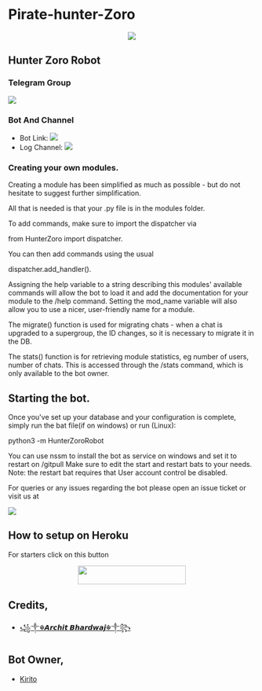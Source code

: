 # Pirate-hunter-Zoro
<p align="center">
  <img src="https://telegra.ph/file/1d969977015878904b11a.jpg">
</p>

## Hunter Zoro Robot 

### Telegram Group
<p align="left">
<a href="https://t.me/ZoroHelpSupport" alt="Telegram!"> <img src="https://aleen42.github.io/badges/src/telegram.svg" /> </a>

### Bot And Channel 
* Bot Link:  <a href="http://t.me/Hunter_Zoro_Robot" alt="HunterZoro"> <img src="https://img.shields.io/badge/%F0%9F%A4%96%20-Hunterzoro-blue" /> </a>
* Log Channel: <a  href="https://t.me/Zoro_Support_Log" alt="Bot Logs"> <img  src="https://img.shields.io/badge/%F0%9F%92%A1-HunterZoro%20Log%20Channel-9cf" /> </a>

### Creating your own modules.

Creating a module has been simplified as much as possible - but do not hesitate to suggest further simplification.

All that is needed is that your .py file is in the modules folder.

To add commands, make sure to import the dispatcher via

from HunterZoro  import dispatcher.

You can then add commands using the usual

dispatcher.add_handler().

Assigning the help variable to a string describing this modules' available
commands will allow the bot to load it and add the documentation for
your module to the /help command. Setting the mod_name variable will also allow you to use a nicer, user-friendly name for a module.

The migrate() function is used for migrating chats - when a chat is upgraded to a supergroup, the ID changes, so 
it is necessary to migrate it in the DB.

The stats() function is for retrieving module statistics, eg number of users, number of chats. This is accessed 
through the /stats command, which is only available to the bot owner.

## Starting the bot.

Once you've set up your database and your configuration is complete, simply run the bat file(if on windows) or run (Linux):

python3 -m HunterZoroRobot

You can use nssm to install the bot as service on windows and set it to restart on /gitpull 
Make sure to edit the start and restart bats to your needs. 
Note: the restart bat requires that User account control be disabled.

For queries or any issues regarding the bot please open an issue ticket or visit us at <p align="left">
<a href="https://t.me/ZoroHelpSupport" alt="Telegram!"> <img src="https://aleen42.github.io/badges/src/telegram.svg" /> </a>

## How to setup on Heroku 
For starters click on this button 

<p align="center"><a href="https://heroku.com/deploy?template=https://github.com/ZoroLuffy1/Pirate-hunter-Zoro/"> <img src="https://img.shields.io/badge/Deploy%20To%20Heroku-black?style=for-the-badge&logo=heroku" width="220" height="38.45"/></a></p>

## Credits,  
*   [꧁༒☬𝘼𝙧𝙘𝙝𝙞𝙩 𝘽𝙝𝙖𝙧𝙙𝙬𝙖𝙟☬༒꧂](https://telegram.dog/ACeRoGeR1) 

## Bot Owner,  
*   [Kirito](https://telegram.dog/asta_est)


